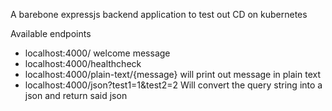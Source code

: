 A barebone expressjs backend application to test out CD on kubernetes

Available endpoints
- localhost:4000/
  welcome message
- localhost:4000/healthcheck
- localhost:4000/plain-text/{message}
  will print out message in plain text
- localhost:4000/json?test1=1&test2=2
  Will convert the query string into a json and return said json

